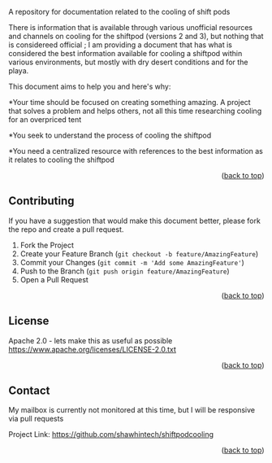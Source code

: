 
A repository for documentation related to the cooling of shift pods





There is information that is available through various unofficial resources and channels on cooling for the shiftpod (versions 2 and 3), but nothing that is considereed official ; I am providing a document that has what is considered the best information available for cooling a shiftpod within various environments, but mostly with dry desert conditions and for the playa.


This document aims to help you and here's why:


*Your time should be focused on creating something amazing. A project that solves a problem and helps others, not all this time researching cooling for an overpriced tent


*You seek to understand the process of cooling the shiftpod

*You need a centralized resource with references to the best information as it relates to cooling the shiftpod 



<p align="right">(<a href="#top">back to top</a>)</p>

## Contributing

If you have a suggestion that would make this document better, please fork the repo and create a pull request. 

1. Fork the Project
2. Create your Feature Branch (`git checkout -b feature/AmazingFeature`)
3. Commit your Changes (`git commit -m 'Add some AmazingFeature'`)
4. Push to the Branch (`git push origin feature/AmazingFeature`)
5. Open a Pull Request

<p align="right">(<a href="#top">back to top</a>)</p>



<!-- LICENSE -->
## License

Apache 2.0 -   lets make this as useful as possible
https://www.apache.org/licenses/LICENSE-2.0.txt
<p align="right">(<a href="#top">back to top</a>)</p>



<!-- CONTACT -->
## Contact

My mailbox is currently not monitored at this time, but I will be responsive via pull requests

Project Link: [https://github.com/shawhintech/shiftpodcooling ](https://github.com/shawhintech/shiftodcooling)

<p align="right">(<a href="#top">back to top</a>)</p>





